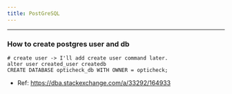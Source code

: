 ```yaml
---
title: PostGreSQL
---
```


----
### How to create postgres user and db

```shell
# create user -> I'll add create user command later.
alter user created_user createdb
CREATE DATABASE opticheck_db WITH OWNER = opticheck;
```

- Ref: https://dba.stackexchange.com/a/33292/164933